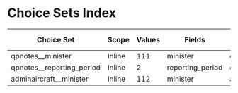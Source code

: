 # Choice Sets Index

| Choice Set | Scope | Values | Fields | Doc | Minister History |
|------------|-------|--------|--------|-----|------------------|
| qpnotes__minister | Inline | 111 | minister | qpnotes__minister.md | Yes |
| qpnotes__reporting_period | Inline | 2 | reporting_period | qpnotes__reporting_period.md | No |
| adminaircraft__minister | Inline | 112 | minister | adminaircraft__minister.md | Yes |
